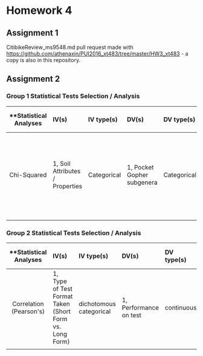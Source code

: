 # Homework 4

## Assignment 1

CitibikeReview_ms9548.md pull request made with https://github.com/athenaxin/PUI2016_xt483/tree/master/HW3_xt483 - a
copy is also in this repository.

## Assignment 2

### Group 1 Statistical Tests Selection / Analysis

| **Statistical Analyses	|  IV(s)  |  IV type(s) |  DV(s)  |  DV type(s)  |  Control Var | Control Var type  | Question to be answered | _H0_ | alpha | link to paper **| 
|:----------:|:----------|:------------|:-------------|:-------------|:------------|:------------- |:------------------|:----:|:-------:|:-------|
Chi-Squared | 1, Soil Attributes / Properties | Categorical | 1, Pocket Gopher subgenera | Categorical | None | N/A | 	Soil attributes dictate likelihood of the presence of certain subgeneras of Pocket Gophers  | H0: Any soil attributes/properties have the same influence on the presence of certain pocket gopher subgeneras as specific soil attributes / properties   | 0.05 | [Morphological Adaptations for Digging and Climate-Impacted Soil Properties Define Pocket Gopher (Thomomys spp.) Distributions](http://journals.plos.org/plosone/article?id=10.1371/journal.pone.0064935) |
  |||||||||

### Group 2 Statistical Tests Selection / Analysis

| **Statistical Analyses	|  IV(s)  |  IV type(s) |  DV(s)  |  DV type(s)  |  Control Var | Control Var type  | Question to be answered | _H0_ | alpha | link to paper **| 
|:----------:|:----------|:------------|:-------------|:-------------|:------------|:------------- |:------------------|:----:|:-------:|:-------|
Correlation (Pearson's)	| 1, Type of Test Format Taken (Short Form vs. Long Form) | dichotomous categorical | 1, Performance on test| continuous | None | N/A | 	Short test is equally efficient at predicting executive-function capacity as long test.  | H0: Short Test Efficiency < Long Test Efficiency  | Not Given | [Evaluation of a Short-Form of the Berg Card Sorting Test](http://journals.plos.org/plosone/article?id=10.1371/journal.pone.0063885) |
  |||||||||
